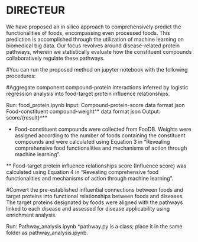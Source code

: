 # DIRECTEUR

<Introduction>
We have proposed an in silico approach to comprehensively predict the functionalities of foods, encompassing even processed foods. This prediction is accomplished through the utilization of machine learning on biomedical big data. Our focus revolves around disease-related protein pathways, wherein we statistically evaluate how the constituent compounds collaboratively regulate these pathways.

#You can run the proposed method on jupyter notebook with the following procedures: 

#Aggregate component compound-protein interactions inferred by logistic regression analysis into food-target protein influence relationships.

Run: food_protein.ipynb 
Input: Compound-protein-score data format json
Food-constituent compound-weight^* data format json
Output: score/{result}^**

* Food-constituent compounds were collected from FooDB. Weights were assigned according to the number of foods containing the constituent compounds and were calculated using Equation 3 in “Revealing comprehensive food functionalities and mechanisms of action through machine learning”.

** Food-target protein influence relationships score (Influence score) was calculated using Equation 4 in “Revealing comprehensive food functionalities and mechanisms of action through machine learning”.

#Convert the pre-established influential connections between foods and target proteins into functional relationships between foods and diseases. The target proteins designated by foods were aligned with the pathways linked to each disease and assessed for disease applicability using enrichment analysis. 

Run: Pathway_analysis.ipynb 
*pathway.py is a class; place it in the same folder as pathway_analysis.ipynb.
